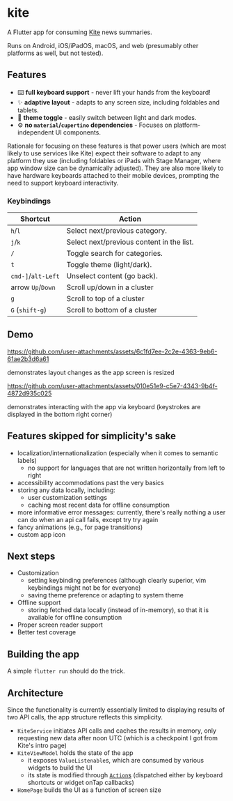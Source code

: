 # kite

A Flutter app for consuming [Kite](https://kite.kagi.com) news summaries.

Runs on Android, iOS/iPadOS, macOS, and web (presumably other platforms as well, but not tested).

## Features
- ⌨️ **full keyboard support** - never lift your hands from the keyboard!
- ✨ **adaptive layout** - adapts to any screen size, including foldables and tablets.
- 🔆 **theme toggle** - easily switch between light and dark modes.
- ⚙️ **no `material`/`cupertino` dependencies** - Focuses on platform-independent UI components.

Rationale for focusing on these features is that power users (which are most likely to use services like Kite) expect their software to adapt to any platform they use (including foldables or iPads with Stage Manager, where app window size can be dynamically adjusted). They are also more likely to have hardware keyboards attached to their mobile devices, prompting the need to support keyboard interactivity.

### Keybindings

| Shortcut | Action                  |
|----------|-------------------------|
| `h`/`l`  | Select next/previous category. |
| `j`/`k`  | Select next/previous content in the list. |
| `/`      | Toggle search for categories. |
| `t`      | Toggle theme (light/dark). |
| `cmd-]`/`alt-Left` | Unselect content (go back). |
| arrow `Up`/`Down` | Scroll up/down in a cluster |
| `g` | Scroll to top of a cluster |
| `G` (`shift-g`) | Scroll to bottom of a cluster |

## Demo

https://github.com/user-attachments/assets/6c1fd7ee-2c2e-4363-9eb6-61ae2b3d6a61

demonstrates layout changes as the app screen is resized

https://github.com/user-attachments/assets/010e51e9-c5e7-4343-9b4f-4872d935c025

demonstrates interacting with the app via keyboard (keystrokes are displayed in the bottom right corner)

## Features skipped for simplicity's sake
- localization/internationalization (especially when it comes to semantic labels)
    - no support for languages that are not written horizontally from left to right
- accessibility accommodations past the very basics
- storing any data locally, including:
    - user customization settings
    - caching most recent data for offline consumption
- more informative error messages: currently, there's really nothing a user can do when an api call fails, except try try again
- fancy animations (e.g., for page transitions) 
- custom app icon

## Next steps
- Customization
    - setting keybinding preferences (although clearly superior, vim keybindings might not be for everyone)
    - saving theme preference or adapting to system theme
- Offline support
    - storing fetched data locally (instead of in-memory), so that it is available for offline consumption
- Proper screen reader support
- Better test coverage

## Building the app
A simple `flutter run` should do the trick.

## Architecture
Since the functionality is currently essentially limited to displaying results of two API calls, the app structure reflects this simplicity.
- `KiteService` initiates API calls and caches the results in memory, only requesting new data after noon UTC (which is a checkpoint I got from Kite's intro page)
- `KiteViewModel` holds the state of the app
    - it exposes `ValueListenable`s, which are consumed by various widgets to build the UI
    - its state is modified through [`Action`s](https://docs.flutter.dev/ui/interactivity/actions-and-shortcuts) (dispatched either by keyboard shortcuts or widget onTap callbacks)
- `HomePage` builds the UI as a function of screen size
